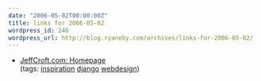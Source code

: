 ```yaml
---
date: "2006-05-02T00:00:00Z"
title: links for 2006-05-02
wordpress_id: 246
wordpress_url: http://blog.ryaneby.com/archives/links-for-2006-05-02/
---
```

<ul class="delicious">
	<li>
		<div class="delicious-link"><a href="http://www2.jeffcroft.com/">JeffCroft.com: Homepage</a></div>
		<div class="delicious-tags">(tags: <a href="http://del.icio.us/eby/inspiration">inspiration</a> <a href="http://del.icio.us/eby/django">django</a> <a href="http://del.icio.us/eby/webdesign">webdesign</a>)</div>
	</li>
</ul>
